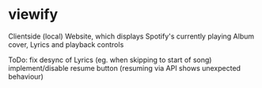 # viewify
Clientside (local) Website, which displays Spotify's currently playing Album cover, Lyrics and playback controls


ToDo:
fix desync of Lyrics (eg. when skipping to start of song)
implement/disable resume button (resuming via API shows unexpected behaviour)